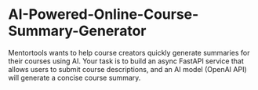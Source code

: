 # AI-Powered-Online-Course-Summary-Generator
Mentortools wants to help course creators quickly generate summaries for their courses using AI. Your task is to build an async FastAPI service that allows users to submit course descriptions, and an AI model (OpenAI API) will generate a concise course summary.
